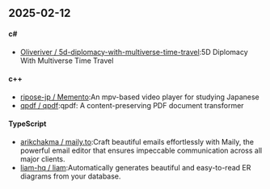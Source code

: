 ## 2025-02-12
#### c#
* [Oliveriver / 5d-diplomacy-with-multiverse-time-travel](https://github.com/Oliveriver/5d-diplomacy-with-multiverse-time-travel):5D Diplomacy With Multiverse Time Travel
#### c++
* [ripose-jp / Memento](https://github.com/ripose-jp/Memento):An mpv-based video player for studying Japanese
* [qpdf / qpdf](https://github.com/qpdf/qpdf):qpdf: A content-preserving PDF document transformer
#### TypeScript
* [arikchakma / maily.to](https://github.com/arikchakma/maily.to):Craft beautiful emails effortlessly with Maily, the powerful email editor that ensures impeccable communication across all major clients.
* [liam-hq / liam](https://github.com/liam-hq/liam):Automatically generates beautiful and easy-to-read ER diagrams from your database.
